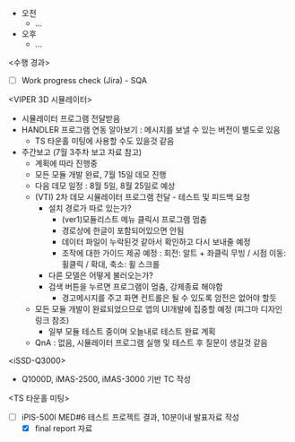 - 오전
	- ...
- 오후
	- ...

<수행 경과>
- [ ] Work progress check (Jira) - SQA

<VIPER 3D 시뮬레이터>
- 시뮬레이터 프로그램 전달받음
- HANDLER 프로그램 연동 알아보기 : 메시지를 보낼 수 있는 버전이 별도로 있음
	- TS 타운홀 미팅에 사용할 수도 있을것 같음
- 주간보고 (7월 3주차 보고 자료 참고)
	- 계획에 따라 진행중
	- 모든 모듈 개발 완료, 7월 15일 데모 진행
	- 다음 데모 일정 : 8월 5일, 8월 25일로 예상
	- (VTI) 2차 데모 시뮬레이터 프로그램 전달 - 테스트 및 피드백 요청
		- 설치 경로가 따로 있는가?
			- (ver1)모듈리스트 메뉴 클릭시 프로그램 멈춤
			- 경로상에 한글이 포함되어있으면 안됨
			- 데이터 파일이 누락된것 같아서 확인하고 다시 보내줄 예정
			- 조작에 대한 가이드 제공 예정 : 회전: 알트 + 좌클릭 무빙 / 시점 이동: 휠클릭 / 확대, 축소: 휠 스크롤
		- 다른 모델은 어떻게 불러오는가?
		- 검색 버튼을 누르면 프로그램이 멈춤, 강제종료 해야함
			- 경고메시지를 주고 화면 컨트롤은 될 수 있도록 암전은 없어야 할듯
	- 모든 모듈 개발이 완료되었으므로 앱의 UI개발에 집중할 예정 (피그마 디자인 링크 참조)
		- 일부 모듈 테스트 중이며 오늘내로 테스트 완료 계획
	- QnA : 없음, 시뮬레이터 프로그램 실행 및 테스트 후 질문이 생길것 같음

\<iSSD-Q3000>
- Q1000D, iMAS-2500, iMAS-3000 기반 TC 작성

<TS 타운홀 미팅>
- [ ] iPIS-500I MED#6 테스트 프로젝트 결과, 10분이내 발표자료 작성
	- [x] final report 자료